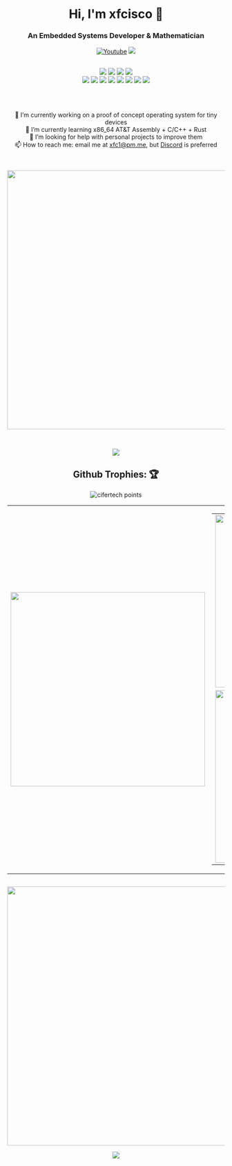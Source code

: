<h1 align="center">Hi, I'm xfcisco 👋</h1>
<h3 align="center">An Embedded Systems Developer & Mathematician</h3>

<p align="center">
    <a href="https://www.youtube.com/channel/UCfhyTQpimu5Bp8Z4Q1rho1A?sub_confirmation=1" alt="Youtube Channel">
        <img alt="Youtube" title="Youtube" src="https://img.shields.io/badge/-Subscribe-red?style=for-the-badge&logo=youtube&logoColor=white" /></a>
    <a href="https://discord.gg/BJtTBNYHpp" alt="Programming and Linux Community">
        <img src="https://img.shields.io/discord/819650821314052106?color=7289DA&labelColor=4a64bd&logo=discord&logoColor=white&style=for-the-badge" /></a>
</p>

##

<p align="center">
    <img src="https://img.shields.io/badge/OS-ArcoLinux-informational?style=for-the-badge&logoColor=white&color=darkcyan" />
    <img src="https://img.shields.io/badge/WM-i3-informational?style=for-the-badge&logoColor=white&color=darkcyan" />
    <img src="https://img.shields.io/badge/Editor-NeoVim-informational?style=for-the-badge&logoColor=white&color=darkcyan" />
    <img src="https://img.shields.io/badge/Shell-Fish-informational?style=for-the-badge&logoColor=white&color=darkcyan" /><br>
    <img src="https://img.shields.io/badge/Language-Python-informational?style=for-the-badge&logoColor=white&color=blue" />
    <img src="https://img.shields.io/badge/Language-C/C++-informational?style=for-the-badge&logoColor=white&color=blue" />
    <img src="https://img.shields.io/badge/Language-Rust-informational?style=for-the-badge&logoColor=white&color=blue" />
    <img src="https://img.shields.io/badge/Language-Golang-informational?style=for-the-badge&logoColor=white&color=blue" />
    <img src="https://img.shields.io/badge/Language-Zig-informational?style=for-the-badge&logoColor=white&color=blue" />
    <img src="https://img.shields.io/badge/Language-Crystal-informational?style=for-the-badge&logoColor=white&color=blue" />
    <img src="https://img.shields.io/badge/Language-NodeJs-informational?style=for-the-badge&logoColor=white&color=blue" />
    <img src="https://img.shields.io/badge/Language-OCaml-informational?style=for-the-badge&logoColor=white&color=blue" />
</p>

<br>
<br>

<p align="center">
🔭 I’m currently working on a proof of concept operating system for tiny devices <br>
🌱 I’m currently learning x86_64 AT&T Assembly + C/C++ + Rust <br>
🤔 I’m looking for help with personal projects to improve them <br>
📫 How to reach me: email me at <a href = "mailto://xfc1@pm.me">xfc1@pm.me</a>, but <a href="https://discord.com/users/466533081327861770">Discord</a> is preferred <br>
</p>

<br>

<p align="center">
  <img width="600" src="https://stats.hyochan.dev/api/github-stats?login=xfcisco" />
</p>

<br>

<p align="center">
     <img src="https://dcbadge.vercel.app/api/shield/466533081327861770" />
</p>

##
<h2 align="center">Github Trophies: 🏆️</h1>

<p align="center">
    <img src="https://github-profile-trophy.vercel.app/?username=xfcisco&theme=nord&hide_border=true&no-frame=true&row=1&column=7" alt="cifertech points"/>
</p>

<p align="center">
<table align="center" style="border: 0px solid black">
        <td><img width="450px" src="https://github-readme-stats.vercel.app/api/top-langs/?username=xfcisco&hide_border=true&show_icons=true&no-frame=true&theme=react" /></td>
        <td>
            <table style="border: 0px solid black">
                <tr>
                    <td><img width="400px" src="https://github-readme-stats.vercel.app/api?username=xfcisco&show_icons=true&theme=react&hide_border=true" /></td>
                </tr>
                <tr>
                    <td><img width="400px" src="http://github-readme-streak-stats.herokuapp.com?user=xfcisco&theme=react&hide_border=true" /></td>
                </tr>
            </table>
        </td>
</table>
</p>

##
<p align="center">
    <img width="600px" src="https://metrics.lecoq.io/xfcisco?template=classic&base.header=0&base.activity=0&base.community=0&base.repositories=0&base.metadata=0&people=1&people.limit=200&people.identicons=false&people.identicons.hide=false&people.size=35&people.types=followers&people.shuffle=false&config.timezone=Cairo" />
</p>


<p align="center">
  <img src="https://capsule-render.vercel.app/api?type=waving&color=gradient&height=60&section=footer" />
</p>
